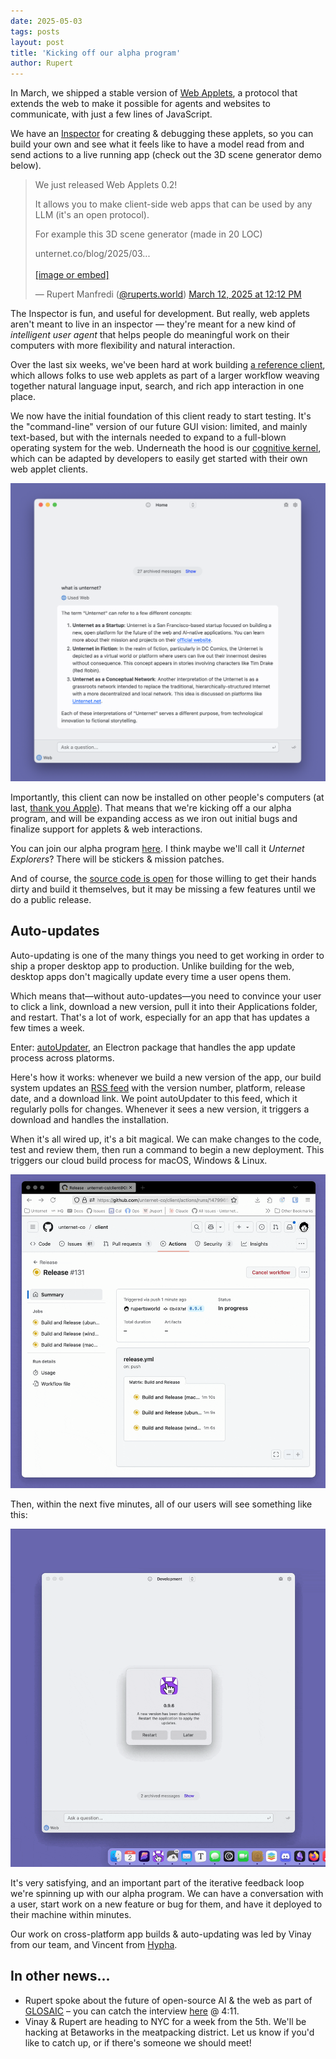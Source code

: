 ```yaml
---
date: 2025-05-03
tags: posts
layout: post
title: 'Kicking off our alpha program'
author: Rupert
---
```


In March, we shipped a stable version of [Web Applets](http://localhost:1234/docs/web-applets/introduction/), a protocol that extends the web to make it possible for agents and websites to communicate, with just a few lines of JavaScript.

<!--to interact directly with web apps, by adding just few lines of JavaScript.-->

We have an [Inspector](/docs/web-applets/resources/inspector/) for creating & debugging these applets, so you can build your own and see what it feels like to have a model read from and send actions to a live running app (check out the 3D scene generator demo below).

<blockquote class="bluesky-embed" data-bluesky-uri="at://did:plc:sayzq5w7jzdk37zpymik474f/app.bsky.feed.post/3lk7byru5y22z" data-bluesky-cid="bafyreig2nx7r6lmzjfbwffyitcpbiui5wieakgintcjzxzocoopzps2l6i" data-bluesky-embed-color-mode="system"><p lang="en">We just released Web Applets 0.2!

It allows you to make client-side web apps that can be used by any LLM (it&#x27;s an open protocol).

For example this 3D scene generator (made in 20 LOC)

unternet.co/blog/2025/03...<br><br><a href="https://bsky.app/profile/did:plc:sayzq5w7jzdk37zpymik474f/post/3lk7byru5y22z?ref_src=embed">[image or embed]</a></p>&mdash; Rupert Manfredi (<a href="https://bsky.app/profile/did:plc:sayzq5w7jzdk37zpymik474f?ref_src=embed">@ruperts.world</a>) <a href="https://bsky.app/profile/did:plc:sayzq5w7jzdk37zpymik474f/post/3lk7byru5y22z?ref_src=embed">March 12, 2025 at 12:12 PM</a></blockquote><script async src="https://embed.bsky.app/static/embed.js" charset="utf-8"></script>

The Inspector is fun, and useful for development. But really, web applets aren't meant to live in an inspector &mdash; they're meant for a new kind of *intelligent user agent* that helps people do meaningful work on their computers with more flexibility and natural interaction.

Over the last six weeks, we've been hard at work building [a reference client](https://github.com/unternet-co/client), which allows folks to use web applets as part of a larger workflow weaving together natural language input, search, and rich app interaction in one place. 

We now have the initial foundation of this client ready to start testing. It's the "command-line" version of our future GUI vision: limited, and mainly text-based, but with the internals needed to expand to a full-blown operating system for the web. Underneath the hood is our [cognitive kernel](https://github.com/unternet-co/client/tree/main/kernel), which can be adapted by developers to easily get started with their own web applet clients.

![A screenshot of Unternet's new client, showing a user query, web tool use, and a text response with hyperlinks.](/assets/blog/2025-05-undo-screenshot.png)

Importantly, this client can now be installed on other people's computers (at last, [thank you Apple](/blog/2025/04/09/apples-kernels)). That means that we're kicking off a our alpha program, and will be expanding access as we iron out initial bugs and finalize support for applets & web interactions.

You can join our alpha program [here](https://tables.unternet.co/form/LFAXuf6N5Wllq76YE4IMeEdLvyWzvJG78FipIeSeQXQ). I think maybe we'll call it *Unternet Explorers*? There will be stickers & mission patches.

And of course, the [source code is open](https://github.com/unternet-co/client) for those willing to get their hands dirty and build it themselves, but it may be missing a few features until we do a public release.

## Auto-updates

Auto-updating is one of the many things you need to get working in order to ship a proper desktop app to production. Unlike building for the web, desktop apps don't magically update every time a user opens them.

Which means that&mdash;without auto-updates&mdash;you need to convince your user to click a link, download a new version, pull it into their Applications folder, and restart. That's a lot of work, especially for an app that has updates a few times a week.

Enter:  [autoUpdater](https://www.electronjs.org/docs/latest/api/auto-updater), an Electron package that handles the app update process across platorms. 

Here's how it works: whenever we build a new version of the app, our build system updates an [RSS feed](https://aboutfeeds.com/) with the version number, platform, release date, and a download link. We point autoUpdater to this feed, which it regularly polls for changes. Whenever it sees a new version, it triggers a download and handles the installation. 

When it's all wired up, it's a bit magical. We can make changes to the code, test and review them, then run a command to begin a new deployment. This triggers our cloud build process for macOS, Windows & Linux.

![](/assets/blog/2025-05-build-spinners.gif)

Then, within the next five minutes, all of our users will see something like this:

![](/assets/blog/2025-05-build.gif)

It's very satisfying, and an important part of the iterative feedback loop we're spinning up with our alpha program. We can have a conversation with a user, start work on a new feature or bug for them, and have it deployed to their machine within minutes.

Our work on cross-platform app builds & auto-updating was led by Vinay from our team, and Vincent from [Hypha](https://hypha.coop/).

## In other news...

- Rupert spoke about the future of open-source AI & the web as part of [GLOSAIC](https://glosaic.org/) – you can catch the interview [here](https://x.com/i/broadcasts/1BdGYqVVDQlGX) @ 4:11.
- Vinay & Rupert are heading to NYC for a week from the 5th. We'll be hacking at Betaworks in the meatpacking district. Let us know if you'd like to catch up, or if there's someone we should meet!